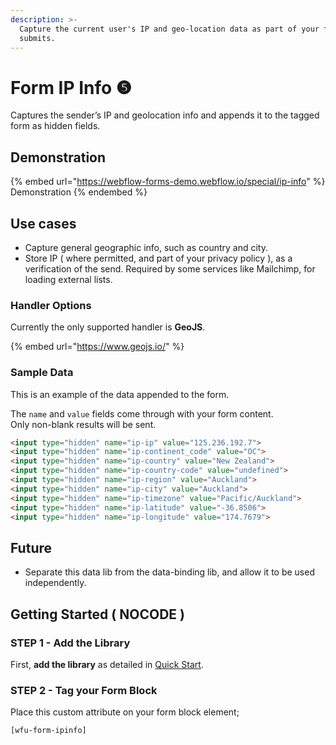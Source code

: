 ```yaml
---
description: >-
  Capture the current user's IP and geo-location data as part of your form
  submits.
---
```


# Form IP Info ❺

Captures the sender’s IP and geolocation info and appends it to the tagged form as hidden fields.

## Demonstration <a href="#demo---webflow-forms-w-ip-info" id="demo---webflow-forms-w-ip-info"></a>

{% embed url="https://webflow-forms-demo.webflow.io/special/ip-info" %}
Demonstration
{% endembed %}

## Use cases

* Capture general geographic info, such as country and city.
* Store IP ( where permitted, and part of your privacy policy ), as a verification of the send. Required by some services like Mailchimp, for loading external lists.&#x20;

### Handler Options&#x20;

Currently the only supported handler is **GeoJS**.

{% embed url="https://www.geojs.io/" %}

### Sample Data

This is an example of the data appended to the form.

The `name` and `value` fields come through with your form content. \
Only non-blank results will be sent.&#x20;

```html
<input type="hidden" name="ip-ip" value="125.236.192.7">
<input type="hidden" name="ip-continent_code" value="OC">
<input type="hidden" name="ip-country" value="New Zealand">
<input type="hidden" name="ip-country-code" value="undefined">
<input type="hidden" name="ip-region" value="Auckland">
<input type="hidden" name="ip-city" value="Auckland">
<input type="hidden" name="ip-timezone" value="Pacific/Auckland">
<input type="hidden" name="ip-latitude" value="-36.8506">
<input type="hidden" name="ip-longitude" value="174.7679">
```

## Future

* Separate this data lib from the data-binding lib, and allow it to be used independently.&#x20;

## Getting Started ( NOCODE ) <a href="#getting-started-nocode" id="getting-started-nocode"></a>

### STEP 1 - Add the Library <a href="#step-1---add-the-library" id="step-1---add-the-library"></a>

First, **add the library** as detailed in [Quick Start](quick-start/).&#x20;

### **STEP 2 - Tag your Form Block**

Place this custom attribute on your form block element;

`[wfu-form-ipinfo]`

